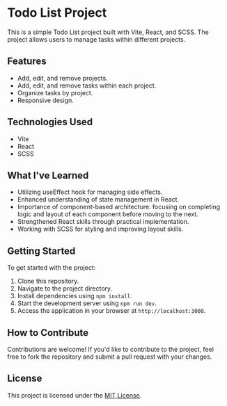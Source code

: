 # Todo List Project

This is a simple Todo List project built with Vite, React, and SCSS. The project allows users to manage tasks within different projects.

## Features

- Add, edit, and remove projects.
- Add, edit, and remove tasks within each project.
- Organize tasks by project.
- Responsive design.

## Technologies Used

- Vite
- React
- SCSS

## What I've Learned

- Utilizing useEffect hook for managing side effects.
- Enhanced understanding of state management in React.
- Importance of component-based architecture: focusing on completing logic and layout of each component before moving to the next.
- Strengthened React skills through practical implementation.
- Working with SCSS for styling and improving layout skills.

## Getting Started

To get started with the project:

1. Clone this repository.
2. Navigate to the project directory.
3. Install dependencies using `npm install`.
4. Start the development server using `npm run dev`.
5. Access the application in your browser at `http://localhost:3000`.

## How to Contribute

Contributions are welcome! If you'd like to contribute to the project, feel free to fork the repository and submit a pull request with your changes.

## License

This project is licensed under the [MIT License](LICENSE).